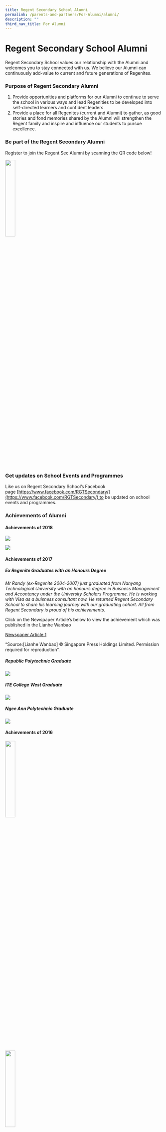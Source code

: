 ```yaml
---
title: Regent Secondary School Alumni
permalink: /parents-and-partners/For-Alumni/alumni/
description: ""
third_nav_title: For Alumni
---
```

Regent Secondary School Alumni
==============================

Regent Secondary School values our relationship with the Alumni and welcomes you to stay connected with us. We believe our Alumni can continuously add-value to current and future generations of Regenites.

### **Purpose of Regent Secondary Alumni**

1.  Provide opportunities and platforms for our Alumni to continue to serve the school in various ways and lead Regenities to be developed into self-directed learners and confident leaders.
2.  Provide a place for all Regenites (current and Alumni) to gather, as good stories and fond memories shared by the Alumni will strengthen the Regent family and inspire and influence our students to pursue excellence.

### **Be part of the Regent Secondary Alumni**

Register to join the Regent Sec Alumni by scanning the QR code below!

<img src="/images/Alumni_QR-300x300.png" 
     style="width:25%">
		 
### **Get updates on School Events and Programmes**

Like us on Regent Secondary School’s Facebook page [https://www.facebook.com/RGTSecondary/](https://www.facebook.com/RGTSecondary/) to be updated on school events and programmes.

### **Achievements of Alumni**
#### **Achievements of 2018**

![](/images/37370425_1945674552155539_8707109778100322304_n.jpg)

![](/images/Siddiq-Amsyar_Regent.jpg)

#### **Achievements of 2017**

##### **Ex Regenite Graduates with an Honours Degree**


_Mr Randy (ex-Regenite 2004-2007) just graduated from Nanyang Technological University with an honours degree in Buisness Management and Accontancy under the University Scholars Programme. He is working with Visa as a buisness consultant now. He returned Regent Secondary School to share his learning journey with our graduating cohort. All from Regent Secondary is proud of his achievements._

Click on the Newspaper Article’s below to view the achievement which was published in the Lianhe Wanbao

[Newspaper Article 1](/files/Randy.pdf)

“Source:\[Lianhe Wanbao\] © Singapore Press Holdings Limited. Permission required for reproduction”.

##### Republic Polytechnic Graduate 
![](/images/RP-Grad-Former_12_09_17-e1505192740467.png)

##### ITE College West Graduate
![](/images/Nurul-Eriyanie-Mohd-Nazri.png)

##### Ngee Ann Polytechnic Graduate
![](/images/image001.jpg)

#### **Achievements of 2016**

<img src="/images/Siti-zaliha-bte.jpeg" 
     style="width:25%">
		 
<img src="/images/lim-xin-ying-1.jpeg" 
     style="width:25%">

<img src="/images/republic-poly.jpeg" 
     style="width:25%">

*   Siti Zaliha Binte Othman with a Diploma a Chemical & Pharmaceutical Technology
*   Lim Xin Ying Shirlyn with Diploma in Business Informatics
*   Amanda Ho Qin Yi with Diploma in Supply Chain Management, Republic Award
*   Lee tin Hwee with Diploma in Biomedical Sciences, Polytechnic Foundation Programe Scholarship
*   Max Pang Liang Hui with Diploma in Interactive and Digital Media, Diploma Prize
*   Ang Wei Sheng graduated with a Diploma in Manufacturing Engineering and is the proud recipient of the Siemens Award for Outstanding Project Work
*   Edmund Chen Chye Chai graduated with a Diploma in Motion Graphics & Broadcast Design and is the proud recipient of the Calyon Creativity Award
*   Rachael Lum Hui Ting graduated with a Diploma in Motion Graphics & Broadcast Design and is the proud recipient of the Lee Hsien Loong Award, Infinite Frameworks Gold Medal and Infinite Frameworks Award for Outstanding Project Work (MGBD)
*   Lee Hsien Loong Award presented to Rachael Lum Hui Ting

![](/images/rachel-768x768.jpg)

(video need to be uploaded on YT)

Edmund Ang Jun Yan studied Diploa of Material Science (School of Applied Science) and has awarded Republic Award

![](/images/Edmund-ang.jpg)
[https://www.rp.edu.sg/](https://www.rp.edu.sg/)

#### **Achievements of 2015**

![](/images/2015-RP.jpg)

#### **Achievements of 2014**

Nanyang Polytechnic

Outstanding Graduands 2014

*   **Jonathan Lian Junwen**  
    _Diploma In Sports & Wellness Management_  
    The Singapore Sports Council Bronze Medal
*   **Tay Guek Cheng Sandra**  
    Diploma In Visual Communication_Starlite Silver Medal
*   **Wang Chenhao**  
    Diploma In Biomedical Engineering_Bd Medical Bronze Medal
*   **Wynne Celina Effendy**  
    Diploma In Digital Visual Effects_Lucasfilm Singapore Silver Medal

#### **Achievements of 2013**

![](/images/Gradposter2013-regent-758x1024.jpg)

![](/images/123.png)

#### **Achievements of 2012**

![](/images/alumni_banner.jpg)

<img src="/images/sg_poly.jpg" 
     style="width:50%">
		 
##### **Lim Hong Yi**

Diploma in Maritime Transportation Management

Singapore Shipping Association Prize

Diploma with Merit

##### **Yong Lynn**

Diploma in Financial Informatics

Diploma with Merit

KS Energy Prize


<img src="/images/ngee_ann_poly.jpg" 
     style="width:50%">
		 
##### **Adelle Ong Fang Min**

Diploma in Early Childhood Education

Diploma with Merit

PAP Community Foundation Prize

Diploma Plus: Certificate in Business

#### **Michelle Chan Shu Hui**

Diploma in Chinese Media & Communication

Diploma with Merit

Threesixzero Production Prize